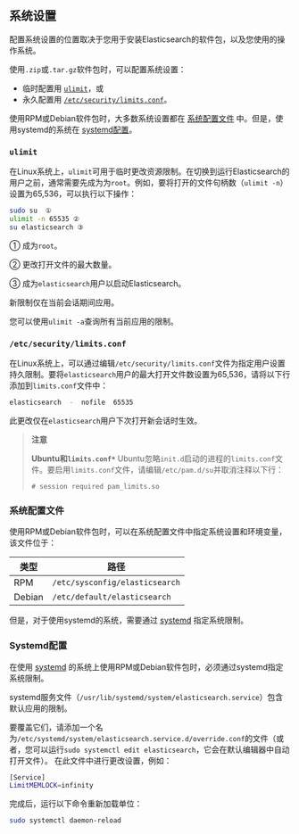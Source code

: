 ## 系统设置

配置系统设置的位置取决于您用于安装Elasticsearch的软件包，以及您使用的操作系统。

使用`.zip`或`.tar.gz`软件包时，可以配置系统设置：

- 临时配置用 [`ulimit`](#ulimit)，或
- 永久配置用 [`/etc/security/limits.conf`](#etcsecuritylimitsconf)。

使用RPM或Debian软件包时，大多数系统设置都在 [系统配置文件](#系统配置文件) 中。但是，使用systemd的系统在 [systemd配置](#Systemd配置)。

### `ulimit`

在Linux系统上，`ulimit`可用于临时更改资源限制。在切换到运行Elasticsearch的用户之前，通常需要先成为为`root`。例如，要将打开的文件句柄数（`ulimit -n`）设置为65,536，可以执行以下操作：

```sh
sudo su  ①
ulimit -n 65535 ②
su elasticsearch ③
```


① 成为`root`。

② 更改打开文件的最大数量。

③ 成为`elasticsearch`用户以启动Elasticsearch。

新限制仅在当前会话期间应用。

您可以使用`ulimit -a`查询所有当前应用的限制。

### `/etc/security/limits.conf`

在Linux系统上，可以通过编辑`/etc/security/limits.conf`文件为指定用户设置持久限制。要将`elasticsearch`用户的最大打开文件数设置为65,536，请将以下行添加到`limits.conf`文件中：

```sh
elasticsearch  -  nofile  65535
```

此更改仅在`elasticsearch`用户下次打开新会话时生效。

> **注意**
>
> **Ubuntu和`limits.conf*`**
> Ubuntu忽略`init.d`启动的进程的`limits.conf`文件。要启用`limits.conf`文件，请编辑`/etc/pam.d/su`并取消注释以下行：
>
> ```
> # session required pam_limits.so
> ```

### 系统配置文件

使用RPM或Debian软件包时，可以在系统配置文件中指定系统设置和环境变量，该文件位于：

| 类型   | 路径                           |
| ------ | ------------------------------ |
| RPM    | `/etc/sysconfig/elasticsearch` |
| Debian | `/etc/default/elasticsearch`   |

但是，对于使用systemd的系统，需要通过 [systemd](#Systemd配置) 指定系统限制。

### Systemd配置

在使用 [systemd](https://en.wikipedia.org/wiki/Systemd) 的系统上使用RPM或Debian软件包时，必须通过systemd指定系统限制。

systemd服务文件（`/usr/lib/systemd/system/elasticsearch.service`）包含默认应用的限制。

要覆盖它们，请添加一个名为`/etc/systemd/system/elasticsearch.service.d/override.conf`的文件（或者，您可以运行`sudo systemctl edit elasticsearch`，它会在默认编辑器中自动打开文件）。 在此文件中进行更改设置，例如：

```sh
[Service]
LimitMEMLOCK=infinity
```

完成后，运行以下命令重新加载单位：

```sh
sudo systemctl daemon-reload
```
